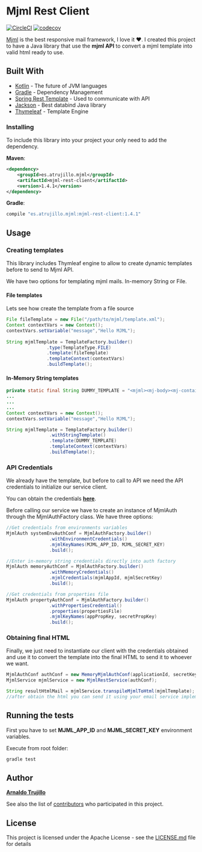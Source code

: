 # Mjml Rest Client

[![CircleCI](https://circleci.com/gh/atrujillofalcon/mjml-rest-client.svg?style=svg)](https://circleci.com/gh/atrujillofalcon/mjml-rest-client)
[![codecov](https://codecov.io/gh/atrujillofalcon/mjml-rest-client/branch/develop/graph/badge.svg)](https://codecov.io/gh/atrujillofalcon/mjml-rest-client)



[Mjml](https://mjml.io/) is the best responsive mail framework, I love it :heart:. I created this project to have a Java library that use the
**mjml API** to convert a mjml template into valid html ready to use.


## Built With

* [Kotlin](https://kotlinlang.org/) - The future of JVM languages
* [Gradle](https://gradle.org/) - Dependency Management
* [Spring Rest Template](https://docs.spring.io/spring/docs/current/javadoc-api/org/springframework/web/client/RestTemplate.html) - Used to communicate with API
* [Jackson](https://github.com/FasterXML/jackson-databind) - Best databind Java library
* [Thymeleaf](https://www.thymeleaf.org/) - Template Engine


### Installing

To include this library into your project your only need to add the dependency.

**Maven**:
```xml
<dependency>
    <groupId>es.atrujillo.mjml</groupId>
    <artifactId>mjml-rest-client</artifactId>
    <version>1.4.1</version>
</dependency>
```

**Gradle**:
```groovy
compile "es.atrujillo.mjml:mjml-rest-client:1.4.1"
```

## Usage


### Creating templates

This library includes Thymleaf engine to allow to create dynamic templates before to send to Mjml API.

We have two options for templating mjml mails. In-memory String or File.

#### File templates

Lets see how create the template from a file source

```java
File fileTemplate = new File("/path/to/mjml/template.xml");
Context contextVars = new Context();
contextVars.setVariable("message","Hello MJML");
       
String mjmlTemplate = TemplateFactory.builder()
               .type(TemplateType.FILE)
               .template(fileTemplate)
               .templateContext(contextVars)
               .buildTemplate();                
 ```
#### In-Memory String templates

```java
private static final String DUMMY_TEMPLATE = "<mjml><mj-body><mj-container><mj-section><mj-column><mj-text th:text=\"${message}\"></mj-text></mj-column></mj-section></mj-container></mj-body></mjml>";
...
...
...
Context contextVars = new Context();
contextVars.setVariable("message","Hello MJML");

String mjmlTemplate = TemplateFactory.builder()
                .withStringTemplate()
                .template(DUMMY_TEMPLATE)
                .templateContext(contextVars)
                .buildTemplate();              
 ```

### API Credentials

We already have the template, but before to call to API we need the API credentials to initialize our service client.

You can obtain the credentials [**here**](https://mjml.io/api).

Before calling our service we have to create an instance of MjmlAuth through the MjmlAuthFactory class.
 We have three options:
 
```java
//Get credentials from environments variables
MjmlAuth systemEnvAuthConf = MjmlAuthFactory.builder()
                .withEnvironmentCredentials()
                .mjmlKeyNames(MJML_APP_ID, MJML_SECRET_KEY)
                .build();

//Enter in-memory string credentials directly into auth factory
MjmlAuth memoryAuthConf = MjmlAuthFactory.builder()
                .withMemoryCredentials()
                .mjmlCredentials(mjmlAppId, mjmlSecretKey)
                .build();

//Get credentials from properties file
MjmlAuth propertyAuthConf = MjmlAuthFactory.builder()
                .withPropertiesCredential()
                .properties(propertiesFile)
                .mjmlKeyNames(appPropKey, secretPropKey)
                .build();
```

### Obtaining final HTML

Finally, we just need to instantiate our client with the credentials obtained
 and use it to convert the template into the final HTML to send it to whoever we want.

```java
MjmlAuthConf authConf = new MemoryMjmlAuthConf(applicationId, secretKey);
MjmlService mjmlService = new MjmlRestService(authConf);

String resultHtmlMail = mjmlService.transpileMjmlToHtml(mjmlTemplate);
//after obtain the html you can send it using your email service implementation.
```


## Running the tests

First you have to set **MJML_APP_ID** and **MJML_SECRET_KEY** environment variables.

Execute from root folder:

```groovy
gradle test
```

## Author

 [**Arnaldo Trujillo**](https://github.com/atrujillofalcon)

See also the list of [contributors](https://github.com/atrujillofalcon/mjml-rest-client/graphs/contributors) who participated in this project.

## License

This project is licensed under the Apache License - see the [LICENSE.md](LICENSE.md) file for details

